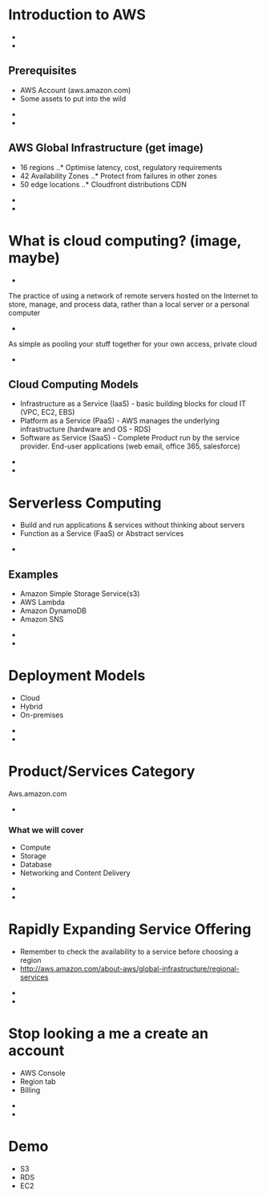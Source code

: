 # Introduction to AWS

-
-
## Prerequisites

* AWS Account (aws.amazon.com)
* Some assets to put into the wild

-
-
## AWS Global Infrastructure (get image)

* 16 regions
..* Optimise latency, cost, regulatory requirements
* 42 Availability Zones
..* Protect from failures in other zones
* 50 edge locations
..* Cloudfront distributions CDN

-
-
# What is cloud computing? (image, maybe)

-
The practice of using a network of remote servers hosted on the Internet to store, manage, and process data, rather than a local server or a personal computer

-
As simple as pooling your stuff together for your own access, private cloud

-
## Cloud Computing Models

* Infrastructure as a Service (IaaS) - basic building blocks for cloud IT (VPC, EC2, EBS)
* Platform as a Service (PaaS) - AWS manages the underlying infrastructure (hardware and OS - RDS)
* Software as Service (SaaS) - Complete Product run by the service provider. End-user applications (web email, office 365, salesforce)

-
-
# Serverless Computing

* Build and run applications & services without thinking about servers
* Function as a Service (FaaS) or Abstract services

-
## Examples

* Amazon Simple Storage Service(s3)
* AWS Lambda
* Amazon DynamoDB
* Amazon SNS

-
-
# Deployment Models

* Cloud
* Hybrid
* On-premises

-
-
# Product/Services Category

Aws.amazon.com

-
### What we will cover

* Compute
* Storage
* Database
* Networking and Content Delivery

-
-
# Rapidly Expanding Service Offering

* Remember to check the availability to a service before choosing a region
* http://aws.amazon.com/about-aws/global-infrastructure/regional-services

-
-
# Stop looking a me a create an account

* AWS Console
* Region tab
* Billing

-
-
# Demo

* S3
* RDS
* EC2
